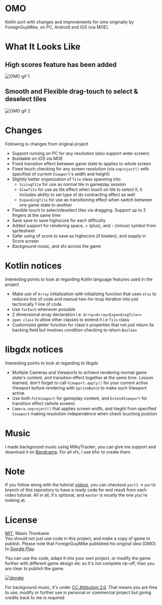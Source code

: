 # OMO
Kotlin port with changes and improvements for omo originally by ForeignGuyMike, on PC, Android and iOS (via MOE).

# What It Looks Like

## High scores feature has been added
![OMO gif 1](http://i.imgur.com/9lj8Wo4.gif)

## Smooth and Flexible drag-touch to select & deselect tiles
![OMO gif 2](http://i.imgur.com/6BKekag.gif)

# Changes

Following is changes from original project

* Support running on PC for any resolution (also support wide-screen)
* Buildable on iOS via MOE
* Fixed transition effect between game state to applies to whole screen
* Fixed touch checking for any screen resolution (via `unproject()` with specified of current `Viewport`'s width and height)
* Slightly better organization of `Tile` class spanning into
    * `SizingTile` for use as normal tile in gameplay session
    * `GlowTile` for use as tile effect when touch on tile to select it, it includes ability to set type of do contracting effect as well
    * `ExpandingTile` for use as transitioning effect when switch between one game state to another
* Flexible touch to select/deselect tiles via dragging. Support up to 2 fingers at the same time
* Save save to save highscore for each difficulty
* Added support for rendering space, + (plus), and - (minus) symbol from spritesheet
* Safer using of score to save as highscore (if beaten), and supply in Score screen
* Background music, and sfx across the game
    
# Kotlin notices

Interesting points to look at regarding Kotlin language features used in the project

* Make use of `Array` initialization with initializing function that uses `also` to reduces line of code and manual two-for-loop iteration into just technically 1 line of code.
* Use `forEach` whenever possible
* 2 dimensional array declaration i.e. `Array<Array<ExpandingTile>>`
* `open class` to allow other classes to extend it i.e `Tile` class
* Customized getter function for class's properties that not just return its backing field but involves condition checking to return `Boolean`

# libgdx notices

Interesting points to look at regarding to libgdx

* Multiple Cameras and Viewports to achieve rendering normal game state's content, and transition effect together at the same time. Lesson learned, don't forget to call `Viewport.apply()` for your current active Viewport before rendering with `SpriteBatch` to make such Viewport active.
* Use both `FitViewport` for gameplay content, and `ExtendViewport` for transition effect (whole screen)
* `Camera.unproject()` that applies screen width, and hieght from specified `Viewport` making resolution independence when check touching position

# Music

I made background music using MilkyTracker, you can give me support and download it on [Bandcamp](https://haxpor.bandcamp.com/track/8-bit-concerto).
For all sfx, I use bfxr to create them.

# Note

If you follow along with the tutorial [videos](https://www.youtube.com/watch?v=oe7_6IoFv_M&list=PL-2t7SM0vDfc7CrI_xElAP0lCIisGpsiB), you can checkout `part1` -> `part8` branch of this repository to have a ready code for end result from each video tutorial.
All in all, it's optional, and `master` is mostly the one you're looking at. 

# License

[MIT](https://github.com/haxpor/omo/blob/master/LICENSE), Wasin Thonkaew  
You should not just use code in this project, and make a copy of game to publish. Please note that ForeignGuyMike published his original idea (OMO) to [Google Play](https://play.google.com/store/apps/details?id=com.distraction.omo.android&pageId=105950263560359459987).

You can use the code, adapt it into your own project, or modify the game further with different game design etc so it's not complete rip-off, then you are clear to publish the game.

<a href="https://github.com/haxpor/donate"><img src="https://img.shields.io/badge/$-donate-ff69b4.svg?maxAge=2592000&amp;style=flat" alt="donate"></a>

For background music, it's under [CC Attibution 3.0](https://creativecommons.org/licenses/by/3.0/). That means you are free to use, modify or further use in personal or commercial project but giving credits back to me is required.

